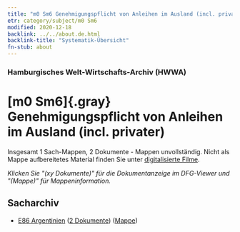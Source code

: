 ```yaml
---
title: "m0 Sm6 Genehmigungspflicht von Anleihen im Ausland (incl. privater)"
etr: category/subject/m0 Sm6
modified: 2020-12-18
backlink: ../../about.de.html
backlink-title: "Systematik-Übersicht"
fn-stub: about
---
```


### Hamburgisches Welt-Wirtschafts-Archiv (HWWA)
# [m0 Sm6]{.gray}&#8201; Genehmigungspflicht von Anleihen im Ausland (incl. privater)&#160; 




Insgesamt 1 Sach-Mappen, 2 Dokumente - Mappen unvollständig.
Nicht als Mappe aufbereitetes Material finden Sie unter [digitalisierte Filme](/film/h1_sh).

_Klicken Sie "(xy Dokumente)" für die Dokumentanzeige im DFG-Viewer und "(Mappe)" für Mappeninformation._

## Sacharchiv



- [E86 Argentinien](../../../geo/about.de.html#E86) (<a href="https://dfg-viewer.de/show/?tx_dlf[id]=https://pm20.zbw.eu/mets/sh/1416xx/141692/1449xx/144915/public.mets.de.xml" target="_blank">2 Dokumente</a>) ([Mappe](http://purl.org/pressemappe20/folder/sh/141692,144915))


